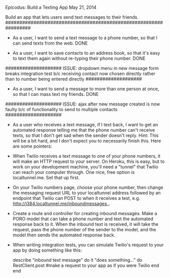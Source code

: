 Epicodus: Build a Texting App
May 21, 2014

Build an app that lets users send text messages to their friends.
#################################################################

*  As a user, I want to send a text message to a phone number, so that I can send texts from the web.  DONE

*  As a user, I want to save contacts to an address book, so that it's easy to text them again without re-typing their phone number. DONE

####################
ISSUE: dropdown menu in new message form breaks integration test b/c receiving contact now chosen directly rather than to number being entered directly
####################

*  As a user, I want to send a message to more than one person at once, so that I can mass text my friends. DONE

####################
ISSUE: ajax after new message created is now faulty b/c of functionality to send to multiple contacts
####################

*  As a user who receives a text message, if I text back, I want to get an automated response telling me that the phone number can't receive texts, so that I don't get sad when the sender doesn't reply. Hint: This will be a bit hard, and I don't expect you to necessarily finish this. Here are some pointers:

  * When Twilio receives a text message to one of your phone numbers, it will make an HTTP request to your server. On Heroku, this is easy, but to work on your development machine, you'll need a "tunnel" that Twilio can reach your computer through. One nice, free option is localtunnel.me. Set that up first.

  * On your Twilio numbers page, choose your phone number, then change the messaging request URL to your localtunnel address followed by an endpoint that Twilio can POST to when it receives a test, e.g. http://j384.localtunnel.me/inboundmessages_.

  * Create a route and controller for creating inbound messages. Make a PORO model that can take a phone number and text the automated response back to it. When the inbound text is received, it will take the request, pass the phone number of the sender to the model, and the model then sends the automated response back.

  * When writing integration tests, you can simulate Twilio's request to your app by doing something like this:

      describe "inbound text message" do
        it "does something..." do
          RestClient.post #make a request to your app as if you were Twilio
        end
      end
